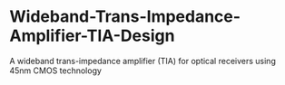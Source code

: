 # Wideband-Trans-Impedance-Amplifier-TIA-Design
 A wideband trans-impedance amplifier (TIA) for optical receivers using 45nm CMOS technology
